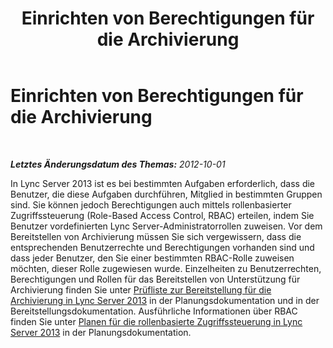 ﻿---
title: Einrichten von Berechtigungen für die Archivierung
TOCTitle: Einrichten von Berechtigungen für die Archivierung
ms:assetid: 67f97c94-52f5-4a83-a35c-8c307d5de9a4
ms:mtpsurl: https://technet.microsoft.com/de-de/library/JJ204961(v=OCS.15)
ms:contentKeyID: 49294265
ms.date: 05/19/2016
mtps_version: v=OCS.15
ms.translationtype: HT
---

# Einrichten von Berechtigungen für die Archivierung

 

_**Letztes Änderungsdatum des Themas:** 2012-10-01_

In Lync Server 2013 ist es bei bestimmten Aufgaben erforderlich, dass die Benutzer, die diese Aufgaben durchführen, Mitglied in bestimmten Gruppen sind. Sie können jedoch Berechtigungen auch mittels rollenbasierter Zugriffssteuerung (Role-Based Access Control, RBAC) erteilen, indem Sie Benutzer vordefinierten Lync Server-Administratorrollen zuweisen. Vor dem Bereitstellen von Archivierung müssen Sie sich vergewissern, dass die entsprechenden Benutzerrechte und Berechtigungen vorhanden sind und dass jeder Benutzer, den Sie einer bestimmten RBAC-Rolle zuweisen möchten, dieser Rolle zugewiesen wurde. Einzelheiten zu Benutzerrechten, Berechtigungen und Rollen für das Bereitstellen von Unterstützung für Archivierung finden Sie unter [Prüfliste zur Bereitstellung für die Archivierung in Lync Server 2013](lync-server-2013-deployment-checklist-for-archiving.md) in der Planungsdokumentation und in der Bereitstellungsdokumentation. Ausführliche Informationen über RBAC finden Sie unter [Planen für die rollenbasierte Zugriffssteuerung in Lync Server 2013](lync-server-2013-planning-for-role-based-access-control.md) in der Planungsdokumentation.

